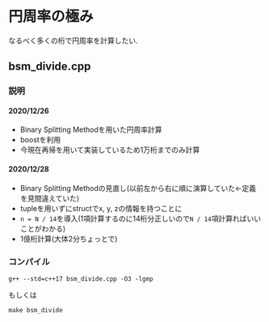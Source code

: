 # 円周率の極み

なるべく多くの桁で円周率を計算したい.

## bsm\_divide.cpp

### 説明

#### 2020/12/26

- Binary Splitting Methodを用いた円周率計算
- boostを利用
- 今現在再帰を用いて実装しているため1万桁までのみ計算

#### 2020/12/28

- Binary Splitting Methodの見直し(以前左から右に順に演算していた<-定義を見間違えていた)
- tupleを用いずにstructでx, y, zの情報を持つことに
- `n = N / 14`を導入(1項計算するのに14桁分正しいので`N / 14`項計算ればいいことがわかる)
- 1億桁計算(大体2分ちょっとで)

### コンパイル

```
g++ --std=c++17 bsm_divide.cpp -O3 -lgmp
```

もしくは

```
make bsm_divide
```
